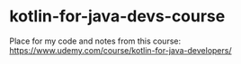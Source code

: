 # kotlin-for-java-devs-course
Place for my code and notes from this course: https://www.udemy.com/course/kotlin-for-java-developers/
